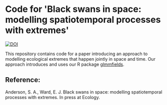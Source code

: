 # Code for 'Black swans in space: modelling spatiotemporal processes with extremes'

[![DOI](https://zenodo.org/badge/44626612.svg)](https://zenodo.org/badge/latestdoi/44626612)

This repository contains code for a paper introducing an approach to modelling
ecological extremes that happen jointly in space and time. Our approach
introduces and uses our R package
[glmmfields](https://github.com/seananderson/glmmfields).

## Reference:

Anderson, S. A., Ward, E. J. Black swans in space: modelling spatiotemporal
processes with extremes. In press at Ecology.
